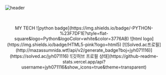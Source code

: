 ![header](https://capsule-render.vercel.app/api?type=wave&color=auto&height=300&section=header&text=Young%20Hyun&fontSize=90)
<br>
<br>
<br>
<center>
MY TECH
![python badge](https://img.shields.io/badge/-PYTHON-%23F7DF1E?style=flat-square&logo=Python&logoColor=white&color=3776AB)
![html logo](https://img.shields.io/badge/HTML5-pink?logo=html5)
[![Solved.ac프로필](http://mazassumnida.wtf/api/v2/generate_badge?boj=jyh071116)](https://solved.ac/jyh071116)
![깃허브 프로필 상태](https://github-readme-stats.vercel.app/api?username=jyh071116&show_icons=true&theme=transparent)
</center>

